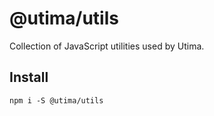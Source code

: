 # @utima/utils

Collection of JavaScript utilities used by Utima.

## Install

```console
npm i -S @utima/utils
```
